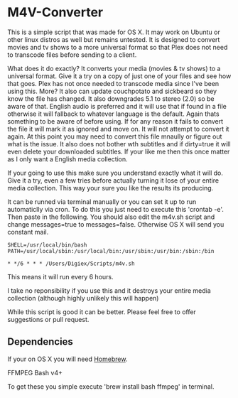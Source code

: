 M4V-Converter
=============

This is a simple script that was made for OS X. It may work on Ubuntu or other linux distros as well but remains untested. It is designed to convert movies and tv shows to a more universal format so that Plex does not need to transcode files before sending to a client.

What does it do exactly? It converts your media (movies & tv shows) to a universal format. Give it a try on a copy of just one of your files and see how that goes. Plex has not once needed to transcode media since I've been using this. More? It also can update couchpotato and sickbeard so they know the file has changed. It also downgrades 5.1 to stereo (2.0) so be aware of that. English audio is preferred and it will use that if found in a file otherwise it will fallback to whatever language is the default. Again thats something to be aware of before using. If for any reason it fails to convert the file it will mark it as ignored and move on. It will not attempt to convert it again. At this point you may need to convert this file mnaully or figure out what is the issue. It also does not bother wth subtitles and if dirty=true it will even delete your downloaded subtitles. If your like me then this once matter as I only want a English media collection.

If your going to use this make sure you understand exactly what it will do. Give it a try, even a few tries before actually turning it lose of your entire media collection. This way your sure you like the results its producing.

It can be runned via terminal manually or you can set it up to run automaticlly via cron. To do this you just need to execute this 'crontab -e'. Then paste in the following. You should also edit the m4v.sh script and change messages=true to messages=false. Otherwise OS X will send you constant mail.

	SHELL=/usr/local/bin/bash
	PATH=/usr/local/sbin:/usr/local/bin:/usr/sbin:/usr/bin:/sbin:/bin

	* */6 * * * /Users/Digiex/Scripts/m4v.sh

This means it will run every 6 hours.

I take no reponsibility if you use this and it destroys your entire media collection (although highly unlikely this will happen)

While this script is good it can be better. Please feel free to offer suggestions or pull request.

Dependencies
------------

If your on OS X you will need [Homebrew](http://brew.sh).

FFMPEG
Bash v4+

To get these you simple execute 'brew install bash ffmpeg' in terminal.